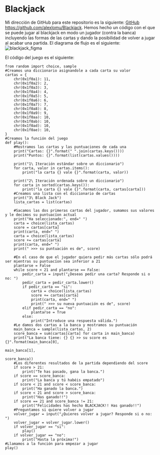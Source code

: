 # Blackjack
 Mi dirección de GitHub para este repositorio es la siguiente: [GitHub](https://github.com/alexlomu/Blackjack)
 https://github.com/alexlomu/Blackjack.
 Hemos hecho un código con el que se puede jugar al blackjack en modo un jugador (contra la banca) incluyendo las formas de las cartas y dando la posibilidad de volver a jugar al acabar una partida.
 El diagrama de flujo es el siguiente:
 ![blackjack_figma](https://user-images.githubusercontent.com/91721507/142742427-72d606c6-347f-440e-9e46-99e27cf4e58a.JPG)

El código del juego es el siguiente:
```
from random import choice, sample
#Creamos una diccionario asignandole a cada carta su valor
cartas = {
    chr(0x1f0a1): 11,
    chr(0x1f0a2): 2,
    chr(0x1f0a3): 3,
    chr(0x1f0a4): 4,
    chr(0x1f0a5): 5,
    chr(0x1f0a6): 6,
    chr(0x1f0a7): 7,
    chr(0x1f0a8): 8,
    chr(0x1f0a9): 9,
    chr(0x1f0aa): 10,
    chr(0x1f0ab): 10,
    chr(0x1f0ad): 10,
    chr(0x1f0ae): 10,
}
#Creamos la función del juego
def play():
    #Mostramos las cartas y las puntuaciones de cada una
    print("Cartas: {}".format(" ".join(cartas.keys())))
    print("Puntos: {}".format(list(cartas.values())))

    print("1\ Iteración estándar sobre un diccionario")
    for carta, valor in cartas.items():
        print("la carta {} vale {}".format(carta, valor))

    print("2\ Iteración ordenada sobre un diccionario")
    for carta in sorted(cartas.keys()):
        print("la carta {} vale {}".format(carta, cartas[carta]))
    #Creamos una lista con el diccionario de cartas
    print("3\ Black Jack")
    lista_cartas = list(cartas)

    #Sacamos las dos primeras cartas del jugador, sumamos sus valores y le decimos su puntuacíon actual
    print("Ha seleccionado:", end=" ")
    carta = choice(lista_cartas)
    score = cartas[carta]
    print(carta, end=" ")
    carta = choice(lista_cartas)
    score += cartas[carta]
    print(carta, end=" ")
    print(" >>> su puntuación es de", score)

    #En el caso de que el jugador quiera pedir más cartas sólo podrá ser mientras su puntuacíon sea inferior a 21
    plantarse = False
    while score < 21 and plantarse == False:
        pedir_carta = input("¿Deseas pedir una carta? Responde si o no: ")
        pedir_carta = pedir_carta.lower()
        if pedir_carta == "si":
            carta = choice(lista_cartas)
            score += cartas[carta]
            print(carta, end=" ")
            print(" >>> su nueva puntuación es de", score)
        elif pedir_carta == "no":
            plantarse = True
        else:
            print("Introduce una respuesta válida.")
    #Le damos dos cartas a la banca y mostramos su puntuación
    main_banca = sample(lista_cartas, 2)
    score_banca = sum(cartas[carta] for carta in main_banca)
    print("La banca tiene: {} {} >> su score es {}".format(main_banca[0],
                                                            main_banca[1],
                                                            score_banca))
    #Los diferentes resultados de la partida dependiendo del score
    if score > 21:
        print("Te has pasado, gana la banca.")
    if score == score_banca:
        print("La banca y tú habéis empatado")
    if score < 21 and score < score_banca:
        print("Ha ganado la banca.")
    if score < 21 and score > score_banca:
        print("Has ganado!!")
    if score == 21 and score_banca != 21:
        print("Felicidades has hecho BLACKJACK!! Has ganado!!")
    #Preguntamos si quiere volver a jugar
    volver_jugar = input("¿Quieres volver a jugar? Responde si o no: ")
    volver_jugar = volver_jugar.lower()
    if volver_jugar == "si":
        play()
    if volver_jugar == "no":
        print("Hasta la próxima!")
#Llamamos a la función para empezar a jugar
play()
